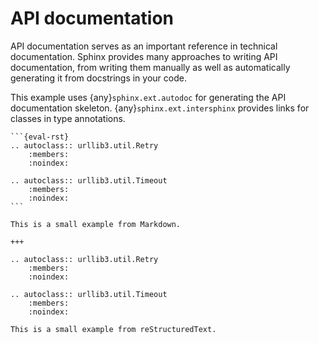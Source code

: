 # API documentation

API documentation serves as an important reference in technical documentation. Sphinx provides many approaches to writing API documentation, from writing them manually as well as automatically generating it from docstrings in your code.

This example uses {any}`sphinx.ext.autodoc` for generating the API documentation skeleton. {any}`sphinx.ext.intersphinx` provides links for classes in type annotations.

````{furo-demo}
```{eval-rst}
.. autoclass:: urllib3.util.Retry
    :members:
    :noindex:

.. autoclass:: urllib3.util.Timeout
    :members:
    :noindex:
```

This is a small example from Markdown.

+++

.. autoclass:: urllib3.util.Retry
    :members:
    :noindex:

.. autoclass:: urllib3.util.Timeout
    :members:
    :noindex:

This is a small example from reStructuredText.

````
